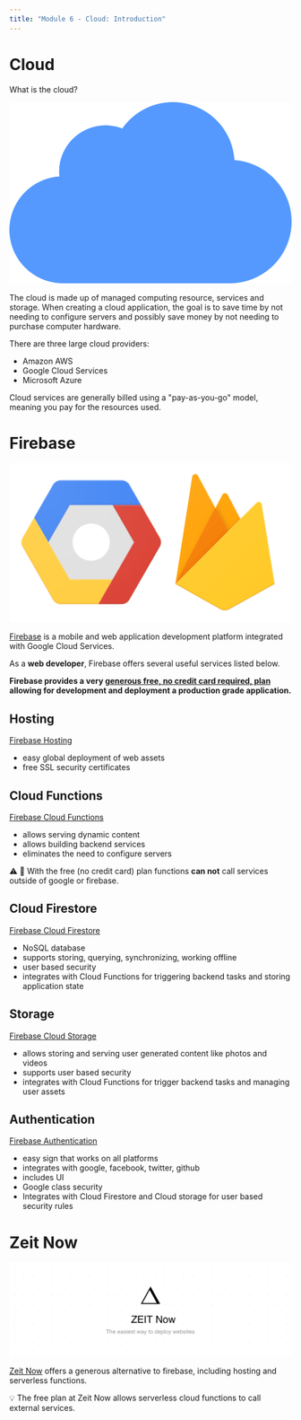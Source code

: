 ```yaml
---
title: "Module 6 - Cloud: Introduction"
---
```

# Cloud

What is the cloud?

![cloud computing](./images/cloud.png)

The cloud is made up of managed computing resource, services and storage. When creating a cloud application, the goal is to save time by not needing to configure servers and possibly save money by not needing to purchase computer hardware.

There are three large cloud providers:
- Amazon AWS
- Google Cloud Services
- Microsoft Azure

Cloud services are generally billed using a "pay-as-you-go" model, meaning you pay for the resources used.

# Firebase

![firebase google cloud](./images/firebase-gcloud.png)

[Firebase](https://firebase.google.com/) is a mobile and web application development platform integrated with Google Cloud Services.

As a **web developer**, Firebase offers several useful services listed below.

**Firebase provides a very [generous free, no credit card required, plan](https://firebase.google.com/pricing) allowing for development and deployment a production grade application.**

## Hosting

[Firebase Hosting](https://firebase.google.com/products/hosting/)
* easy global deployment of web assets
* free SSL security certificates

## Cloud Functions

[Firebase Cloud Functions](https://firebase.google.com/products/functions/)
* allows serving dynamic content
* allows building backend services
* eliminates the need to configure servers

⚠️ 🚨 With the free (no credit card) plan functions **can not** call services outside of google or firebase.

## Cloud Firestore

[Firebase Cloud Firestore](https://firebase.google.com/products/firestore/)
* NoSQL database
* supports storing, querying, synchronizing, working offline
* user based security
* integrates with Cloud Functions for triggering backend tasks and storing application state

## Storage

[Firebase Cloud Storage](https://firebase.google.com/products/storage/)
* allows storing and serving user generated content like photos and videos
* supports user based security
* integrates with Cloud Functions for trigger backend tasks and managing user assets

## Authentication

[Firebase Authentication](https://firebase.google.com/products/auth/)
* easy sign that works on all platforms
* integrates with google, facebook, twitter, github
* includes UI
* Google class security
* Integrates with Cloud Firestore and Cloud storage for user based security rules

# Zeit Now

![Zeit Now](images/zeit-now.png)

[Zeit Now](https://zeit.co/) offers a generous alternative to firebase, including hosting and serverless functions.

💡 The free plan at Zeit Now allows serverless cloud functions to call external services.